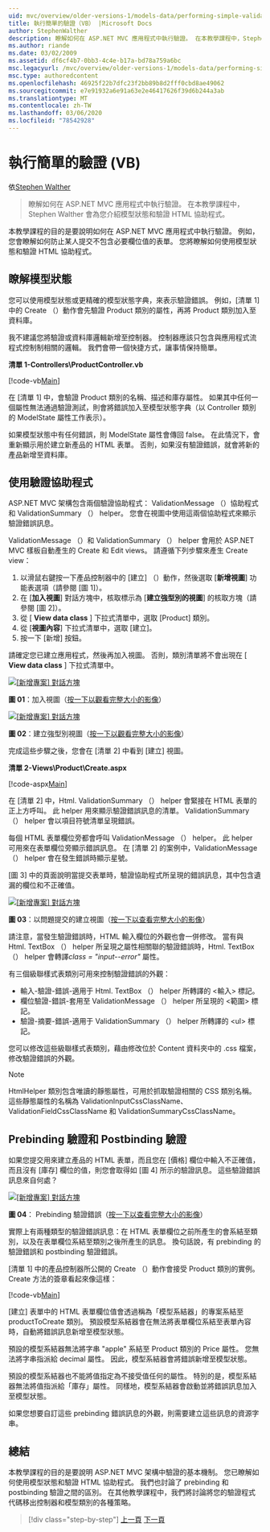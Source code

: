 ```yaml
---
uid: mvc/overview/older-versions-1/models-data/performing-simple-validation-vb
title: 執行簡單的驗證（VB） |Microsoft Docs
author: StephenWalther
description: 瞭解如何在 ASP.NET MVC 應用程式中執行驗證。 在本教學課程中，Stephen Walther 會為您介紹模型狀態和驗證 HTML helper 。
ms.author: riande
ms.date: 03/02/2009
ms.assetid: df6cf4b7-0bb3-4c4e-b17a-bd78a759a6bc
msc.legacyurl: /mvc/overview/older-versions-1/models-data/performing-simple-validation-vb
msc.type: authoredcontent
ms.openlocfilehash: 46925f22b7dfc23f2bb89b8d2fff0cbd8ae49062
ms.sourcegitcommit: e7e91932a6e91a63e2e46417626f39d6b244a3ab
ms.translationtype: MT
ms.contentlocale: zh-TW
ms.lasthandoff: 03/06/2020
ms.locfileid: "78542928"
---
```

# <a name="performing-simple-validation-vb"></a>執行簡單的驗證 (VB)

依[Stephen Walther](https://github.com/StephenWalther)

> 瞭解如何在 ASP.NET MVC 應用程式中執行驗證。 在本教學課程中，Stephen Walther 會為您介紹模型狀態和驗證 HTML 協助程式。

本教學課程的目的是要說明如何在 ASP.NET MVC 應用程式中執行驗證。 例如，您會瞭解如何防止某人提交不包含必要欄位值的表單。 您將瞭解如何使用模型狀態和驗證 HTML 協助程式。

## <a name="understanding-model-state"></a>瞭解模型狀態

您可以使用模型狀態或更精確的模型狀態字典，來表示驗證錯誤。 例如，[清單 1] 中的 Create （）動作會先驗證 Product 類別的屬性，再將 Product 類別加入至資料庫。

我不建議您將驗證或資料庫邏輯新增至控制器。 控制器應該只包含與應用程式流程式控制制相關的邏輯。 我們會帶一個快捷方式，讓事情保持簡單。

**清單 1-Controllers\ProductController.vb**

[!code-vb[Main](performing-simple-validation-vb/samples/sample1.vb)]

在 [清單 1] 中，會驗證 Product 類別的名稱、描述和庫存屬性。 如果其中任何一個屬性無法通過驗證測試，則會將錯誤加入至模型狀態字典（以 Controller 類別的 ModelState 屬性工作表示）。

如果模型狀態中有任何錯誤，則 ModelState 屬性會傳回 false。 在此情況下，會重新顯示用於建立新產品的 HTML 表單。 否則，如果沒有驗證錯誤，就會將新的產品新增至資料庫。

## <a name="using-the-validation-helpers"></a>使用驗證協助程式

ASP.NET MVC 架構包含兩個驗證協助程式： ValidationMessage （）協助程式和 ValidationSummary （） helper。 您會在視圖中使用這兩個協助程式來顯示驗證錯誤訊息。

ValidationMessage （）和 ValidationSummary （） helper 會用於 ASP.NET MVC 樣板自動產生的 Create 和 Edit views。 請遵循下列步驟來產生 Create view：

1. 以滑鼠右鍵按一下產品控制器中的 [建立] （）動作，然後選取 [**新增視圖**] 功能表選項（請參閱 [圖 1]）。
2. 在 [**加入視圖**] 對話方塊中，核取標示為 [**建立強型別的視圖**] 的核取方塊（請參閱 [圖 2]）。
3. 從 [ **View data class** ] 下拉式清單中，選取 [Product] 類別。
4. 從 [**視圖內容**] 下拉式清單中，選取 [建立]。
5. 按一下 [新增] 按鈕。

請確定您已建立應用程式，然後再加入視圖。 否則，類別清單將不會出現在 [ **View data class** ] 下拉式清單中。

[![[新增專案] 對話方塊](performing-simple-validation-vb/_static/image1.jpg)](performing-simple-validation-vb/_static/image1.png)

**圖 01**：加入視圖（[按一下以觀看完整大小的影像](performing-simple-validation-vb/_static/image2.png)）

[![[新增專案] 對話方塊](performing-simple-validation-vb/_static/image2.jpg)](performing-simple-validation-vb/_static/image3.png)

**圖 02**：建立強型別視圖（[按一下以觀看完整大小的影像](performing-simple-validation-vb/_static/image4.png)）

完成這些步驟之後，您會在 [清單 2] 中看到 [建立] 視圖。

**清單 2-Views\Product\Create.aspx**

[!code-aspx[Main](performing-simple-validation-vb/samples/sample2.aspx)]

在 [清單 2] 中，Html. ValidationSummary （） helper 會緊接在 HTML 表單的正上方呼叫。 此 helper 用來顯示驗證錯誤訊息的清單。 ValidationSummary （） helper 會以項目符號清單呈現錯誤。

每個 HTML 表單欄位旁都會呼叫 ValidationMessage （） helper。 此 helper 可用來在表單欄位旁顯示錯誤訊息。 在 [清單 2] 的案例中，ValidationMessage （） helper 會在發生錯誤時顯示星號。

[圖 3] 中的頁面說明當提交表單時，驗證協助程式所呈現的錯誤訊息，其中包含遺漏的欄位和不正確值。

[![[新增專案] 對話方塊](performing-simple-validation-vb/_static/image3.jpg)](performing-simple-validation-vb/_static/image5.png)

**圖 03**：以問題提交的建立視圖（[按一下以查看完整大小的影像](performing-simple-validation-vb/_static/image6.png)）

請注意，當發生驗證錯誤時，HTML 輸入欄位的外觀也會一併修改。 當有與 Html. TextBox （） helper 所呈現之屬性相關聯的驗證錯誤時，Html. TextBox （） helper 會轉譯*class = "input--error"* 屬性。

有三個級聯樣式表類別可用來控制驗證錯誤的外觀：

- 輸入-驗證-錯誤-適用于 Html. TextBox （） helper 所轉譯的 &lt;輸入&gt; 標記。
- 欄位驗證-錯誤-套用至 ValidationMessage （） helper 所呈現的 &lt;範圍&gt; 標記。
- 驗證-摘要-錯誤-適用于 ValidationSummary （） helper 所轉譯的 &lt;ul&gt; 標記。

您可以修改這些級聯樣式表類別，藉由修改位於 Content 資料夾中的 .css 檔案，修改驗證錯誤的外觀。

> [!NOTE] 
> 
> HtmlHelper 類別包含唯讀的靜態屬性，可用於抓取驗證相關的 CSS 類別名稱。 這些靜態屬性的名稱為 ValidationInputCssClassName、ValidationFieldCssClassName 和 ValidationSummaryCssClassName。

## <a name="prebinding-validation-and-postbinding-validation"></a>Prebinding 驗證和 Postbinding 驗證

如果您提交用來建立產品的 HTML 表單，而且您在 [價格] 欄位中輸入不正確值，而且沒有 [庫存] 欄位的值，則您會取得如 [圖 4] 所示的驗證訊息。 這些驗證錯誤訊息來自何處？

[![[新增專案] 對話方塊](performing-simple-validation-vb/_static/image4.jpg)](performing-simple-validation-vb/_static/image7.png)

**圖 04**： Prebinding 驗證錯誤（[按一下以查看完整大小的影像](performing-simple-validation-vb/_static/image8.png)）

實際上有兩種類型的驗證錯誤訊息：在 HTML 表單欄位之前所產生的會系結至類別，以及在表單欄位系結至類別之後所產生的訊息。 換句話說，有 prebinding 的驗證錯誤和 postbinding 驗證錯誤。

[清單 1] 中的產品控制器所公開的 Create （）動作會接受 Product 類別的實例。 Create 方法的簽章看起來像這樣：

[!code-vb[Main](performing-simple-validation-vb/samples/sample3.vb)]

[建立] 表單中的 HTML 表單欄位值會透過稱為「模型系結器」的專案系結至 productToCreate 類別。 預設模型系結器會在無法將表單欄位系結至表單內容時，自動將錯誤訊息新增至模型狀態。

預設的模型系結器無法將字串 "apple" 系結至 Product 類別的 Price 屬性。 您無法將字串指派給 decimal 屬性。 因此，模型系結器會將錯誤新增至模型狀態。

預設的模型系結器也不能將值指定為不接受值任何的屬性。 特別的是，模型系結器無法將值指派給「庫存」屬性。 同樣地，模型系結器會啟動並將錯誤訊息加入至模型狀態。

如果您想要自訂這些 prebinding 錯誤訊息的外觀，則需要建立這些訊息的資源字串。

## <a name="summary"></a>總結

本教學課程的目的是要說明 ASP.NET MVC 架構中驗證的基本機制。 您已瞭解如何使用模型狀態和驗證 HTML 協助程式。 我們也討論了 prebinding 和 postbinding 驗證之間的區別。 在其他教學課程中，我們將討論將您的驗證程式代碼移出控制器和模型類別的各種策略。

> [!div class="step-by-step"]
> [上一頁](displaying-a-table-of-database-data-vb.md)
> [下一頁](validating-with-the-idataerrorinfo-interface-vb.md)

